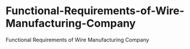 # Functional-Requirements-of-Wire-Manufacturing-Company
Functional Requirements of Wire Manufacturing Company
